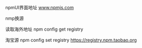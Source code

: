 npmUI界面地址
www.npmjs.com


nmp换源

读取海外地址
npm config get registry


淘宝源
npm config set registry https://registry.npm.taobao.org
